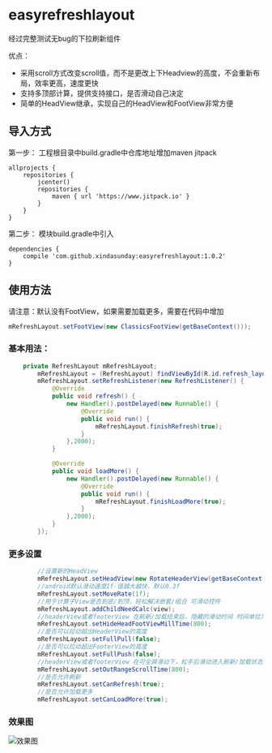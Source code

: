 # easyrefreshlayout
经过完整测试无bug的下拉刷新组件


优点：
- 采用scroll方式改变scroll值，而不是更改上下Headview的高度，不会重新布局，效率更高，速度更快
- 支持多顶部计算，提供支持接口，是否滑动自己决定
- 简单的HeadView继承，实现自己的HeadView和FootView非常方便

## 导入方式
第一步：
工程根目录中build.gradle中仓库地址增加maven jitpack
```
allprojects {
    repositories {
        jcenter()
        repositories {
            maven { url 'https://www.jitpack.io' }
        }
    }
}
```
第二步：
模块build.gradle中引入
```
dependencies {
    compile 'com.github.xindasunday:easyrefreshlayout:1.0.2'
}
```
## 使用方法
请注意：默认没有FootView，如果需要加载更多，需要在代码中增加
```java
mRefreshLayout.setFootView(new ClassicsFootView(getBaseContext()));
```
### 基本用法：

```java
    private RefreshLayout mRefreshLayout;
        mRefreshLayout = (RefreshLayout) findViewById(R.id.refresh_layout);
        mRefreshLayout.setRefreshListener(new RefreshListener() {
            @Override
            public void refresh() {
                new Handler().postDelayed(new Runnable() {
                    @Override
                    public void run() {
                        mRefreshLayout.finishRefresh(true);
                    }
                },2000);
            }

            @Override
            public void loadMore() {
                new Handler().postDelayed(new Runnable() {
                    @Override
                    public void run() {
                        mRefreshLayout.finishLoadMore(true);
                    }
                },2000);
            }
        });

```
### 更多设置
```java
        //设置新的HeadView
        mRefreshLayout.setHeadView(new RotateHeaderView(getBaseContext()));
        //android默认滑动速度1f-值越大越快，默认0.3f
        mRefreshLayout.setMoveRate(1f);
        //用于计算子View是否到底/到顶，轻松解决嵌套/组合 可滑动控件
        mRefreshLayout.addChildNeedCalc(view);
        //headerView或者footerView 在刷新/加载结束后，隐藏的滑动时间 时间单位为毫秒
        mRefreshLayout.setHideHeadFootViewMillTime(800);
        //是否可以拉动超出HeaderView的高度
        mRefreshLayout.setFullPull(false);
        //是否可以拉动超出FooterView的高度
        mRefreshLayout.setFullPush(false);
        //headerView或者footerView 在可全屏滑动下，松手后滑动进入刷新/加载状态的时间
        mRefreshLayout.setOutRangeScrollTime(800);
        //是否允许刷新
        mRefreshLayout.setCanRefresh(true);
        //是否允许加载更多
        mRefreshLayout.setCanLoadMore(true);
```
### 效果图
![效果图](http://img.blog.csdn.net/20180126145556196?watermark/2/text/aHR0cDovL2Jsb2cuY3Nkbi5uZXQvVnhpYW9jYWk=/font/5a6L5L2T/fontsize/400/fill/I0JBQkFCMA==/dissolve/70/gravity/SouthEast)
